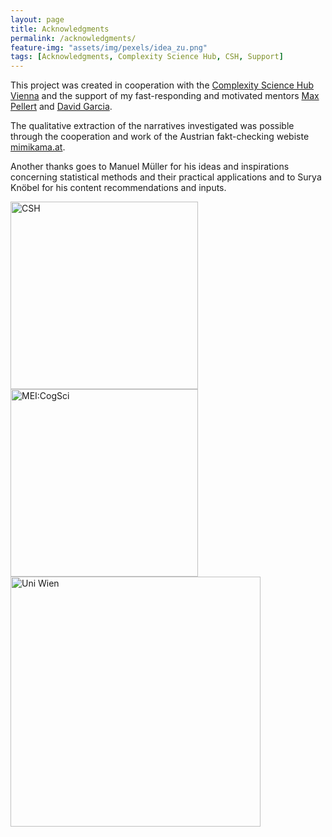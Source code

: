 ```yaml
---
layout: page
title: Acknowledgments
permalink: /acknowledgments/
feature-img: "assets/img/pexels/idea_zu.png"
tags: [Acknowledgments, Complexity Science Hub, CSH, Support]
---
```


This project was created in cooperation with the [Complexity Science Hub Vienna](https://www.csh.ac.at/) and the support of my fast-responding and motivated mentors [Max Pellert](https://www.csh.ac.at/researcher/max-pellert/) and [David Garcia](https://www.csh.ac.at/researcher/david-garcia/).

The qualitative extraction of the narratives investigated was possible through the cooperation and work of the Austrian fakt-checking webiste [mimikama.at](https://www.mimikama.at/).

Another thanks goes to Manuel Müller for his ideas and inspirations concerning statistical methods and their practical applications and to Surya Knöbel for his content recommendations and inputs. 

<img src="\covidinfspreading\assets\img\csh.jpg" alt="CSH" width="300"/>
<img src="\covidinfspreading\assets\img\MEiCogSci-Logo-Vienna-RGB.jpg" alt="MEI:CogSci" width="300"/>
<img src="\covidinfspreading\assets\img\Uni_Logo_2016.jpg" alt="Uni Wien" width="400"/>

